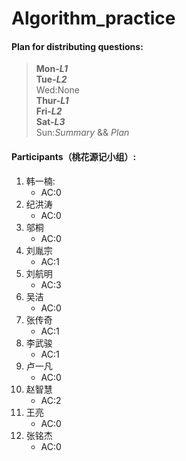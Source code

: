 # Algorithm_practice

#### Plan for distributing questions:
>**Mon-*L1***  
**Tue-*L2***  
Wed:None  
**Thur-*L1***  
**Fri-*L2***  
**Sat-*L3***  
Sun:*Summary* && *Plan*   

#### Participants（桃花源记小组）:
1. 韩一楠:
    - AC:0
2. 纪洪涛
    - AC:0
3. 邬桐
    - AC:0
4. 刘胤宗
    - AC:1
5. 刘航明   
    - AC:3
6. 吴洁     
    - AC:0
7. 张传奇   
    - AC:1
8. 李武骏   
    - AC:1
9. 卢一凡   
    - AC:0
10. 赵智慧   
    - AC:2
11. 王亮   
    - AC:0
12. 张铭杰   
    - AC:0